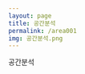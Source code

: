 ```yaml
---
layout: page
title: 공간분석
permalink: /area001
img: 공간분석.png
---
```


<div class="area-summary" markdown="1">
공간분석
</div>
